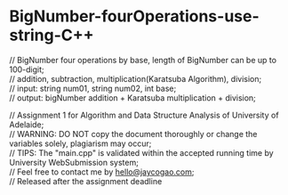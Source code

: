 # BigNumber-fourOperations-use-string-C++
  
// BigNumber four operations by base, length of BigNumber can be up to 100-digit;  
// addition, subtraction, multiplication(Karatsuba Algorithm), division;  
// input: string num01, string num02, int base;  
// output: bigNumber addition + Karatsuba multiplication + division;  
  
// Assignment 1 for Algorithm and Data Structure Analysis of University of Adelaide;  
// WARNING: DO NOT copy the document thoroughly or change the variables solely, plagiarism may occur;  
// TIPS: The "main.cpp" is validated within the accepted running time by University WebSubmission system;  
// Feel free to contact me by hello@jaycogao.com;  
// Released after the assignment deadline
